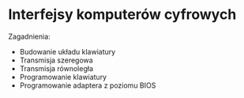 # Interfejsy komputerów cyfrowych

Zagadnienia:
* Budowanie układu klawiatury
* Transmisja szeregowa
* Transmisja równoległa
* Programowanie klawiatury
* Programowanie adaptera z poziomu BIOS
